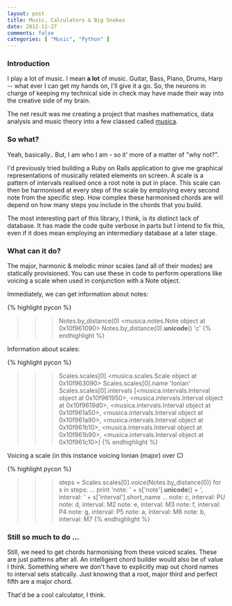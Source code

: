 ```yaml
---
layout: post
title: Music, Calculators & Big Snakes
date: 2012-11-27
comments: false
categories: [ "Music", "Python" ]
---
```


### Introduction

I play a lot of music. I mean <strong>a lot</strong> of music. Guitar, Bass, Piano, Drums, Harp -- what ever I can get my hands on, I'll give it a go. So, the neurons in charge of keeping my technical side in check may have made their way into the creative side of my brain.

The net result was me creating a project that mashes mathematics, data analysis and music theory into a few classed called [musica](https://github.com/tuttlem/musica).

### So what?

Yeah, basically.. But, I am who I am - so it' more of a matter of "why not?".

I'd previously tried building a Ruby on Rails application to give me graphical representations of musically related elements on screen. A scale is a pattern of intervals realised once a root note is put in place. This scale can then be harmonised at every step of the scale by employing every second note from the specific step. How complex these harmonised chords are will depend on how many steps you include in the chords that you build.

The most interesting part of this library, I think, is its distinct lack of database. It has made the code quite verbose in parts but I intend to fix this, even if it does mean employing an intermediary database at a later stage.

### What can it do?

The major, harmonic & melodic minor scales (and all of their modes) are statically provisioned. You can use these in code to perform operations like voicing a scale when used in conjunction with a Note object.

Immediately, we can get information about notes:

{% highlight pycon %}
>>> Notes.by_distance(0)
<musica.notes.Note object at 0x10f961090>
>>> Notes.by_distance(0).__unicode__()
'c'
{% endhighlight %}

Information about scales:

{% highlight pycon %}
>>> Scales.scales[0]
<musica.scales.Scale object at 0x10f963090>
>>> Scales.scales[0].name
'Ionian'
>>> Scales.scales[0].intervals
[<musica.intervals.Interval object at 0x10f961950>, <musica.intervals.Interval object at 0x10f9619d0>, <musica.intervals.Interval object at 0x10f961a50>, <musica.intervals.Interval object at 0x10f961a90>, <musica.intervals.Interval object at 0x10f961b10>, <musica.intervals.Interval object at 0x10f961b90>, <musica.intervals.Interval object at 0x10f961c10>]
{% endhighlight %}

Voicing a scale (in this instance voicing Ionian (major) over C) 

{% highlight pycon %}
>>> steps = Scales.scales[0].voice(Notes.by_distance(0))
>>> for s in steps:
...     print 'note: ' + s['note'].__unicode__() + ', interval: ' + s['interval'].short_name
... 
note: c, interval: PU
note: d, interval: M2
note: e, interval: M3
note: f, interval: P4
note: g, interval: P5
note: a, interval: M6
note: b, interval: M7
{% endhighlight %}

### Still so much to do ...

Still, we need to get chords harmonising from these voiced scales. These are just patterns after all. An intelligent chord builder would also be of value I think. Something where we don't have to explicitly map out chord names to interval sets statically. Just knowing that a root, major third and perfect fifth are a major chord.

That'd be a cool calculator, I think.